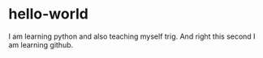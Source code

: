 # hello-world

I am learning python and also teaching myself trig. And right this second I am learning github. 
